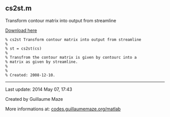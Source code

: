 ## cs2st.m ##
Transform contour matrix into output from streamline

[Download here](http://guillaumemaze.googlecode.com/svn/trunk/matlab/codes/graphicxPlots/cs2st.m)

```
% cs2st Transform contour matrix into output from streamline
%
% st = cs2st(cs)
% 
% Transfrom the contour matrix is given by contourc into a
% matrix as given by streamline.
%
%
% Created: 2008-12-10.
```

---

Last update: 2014 May 07, 17:43

Created by Guillaume Maze

More informations at: [codes.guillaumemaze.org/matlab](http://codes.guillaumemaze.org/matlab)